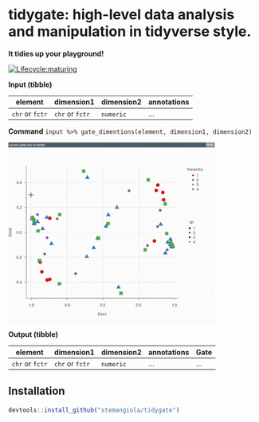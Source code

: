 tidygate: high-level data analysis and manipulation in tidyverse style.
================

**It tidies up your playground\!**

<!---

[![Build Status](https://travis-ci.org/stemangiola/tidygate.svg?branch=master)](https://travis-ci.org/stemangiola/tidygate) [![Coverage Status](https://coveralls.io/repos/github/stemangiola/tidygate/badge.svg?branch=master)](https://coveralls.io/github/stemangiola/tidygate?branch=master)

-->

<!-- badges: start -->

[![Lifecycle:maturing](https://img.shields.io/badge/lifecycle-maturing-blue.svg)](https://www.tidyverse.org/lifecycle/#maturing)
<!-- badges: end -->

**Input (tibble)**

| element         | dimension1      | dimension2 | annotations |
| --------------- | --------------- | ---------- | ----------- |
| `chr` or `fctr` | `chr` or `fctr` | `numeric`  | …           |

**Command** `input %>% gate_dimentions(element, dimension1, dimension2)`

![](inst/tidygate.gif)

**Output (tibble)**

| element         | dimension1      | dimension2 | annotations | Gate |
| --------------- | --------------- | ---------- | ----------- | ---- |
| `chr` or `fctr` | `chr` or `fctr` | `numeric`  | …           | …    |

## Installation

``` r
devtools::install_github("stemangiola/tidygate")
```
